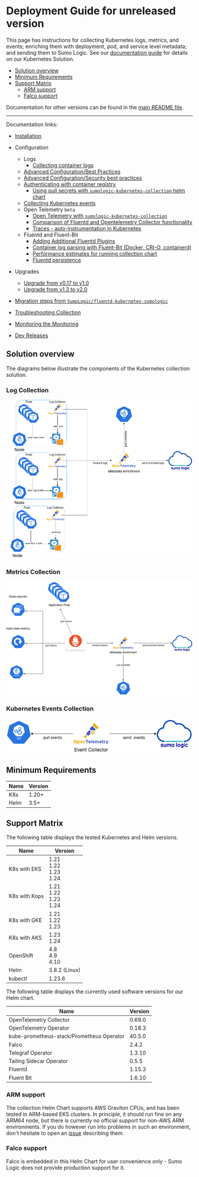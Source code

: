 # Deployment Guide for unreleased version

This page has instructions for collecting Kubernetes logs, metrics, and events;
enriching them with deployment, pod, and service level metadata; and sending them to Sumo Logic.
See our [documentation guide](https://help.sumologic.com/docs/observability/kubernetes/)
for details on our Kubernetes Solution.

- [Solution overview](#solution-overview)
- [Minimum Requirements](#minimum-requirements)
- [Support Matrix](#support-matrix)
  - [ARM support](#arm-support)
  - [Falco support](#falco-support)

Documentation for other versions can be found in the [main README file](https://github.com/SumoLogic/sumologic-kubernetes-collection/blob/main/README.md#documentation).

---

Documentation links:

- [Installation](/docs/installation.md)

- Configuration
  - Logs
    - [Collecting container logs](/docs/collecting-container-logs.md)
  - [Advanced Configuration/Best Practices](/docs/best-practices.md)
  - [Advanced Configuration/Security best practices](/docs/security-best-practices.md)
  - [Authenticating with container registry](/docs/working-with-container-registries.md#authenticating-with-container-registry)
    - [Using pull secrets with `sumologic-kubernetes-collection` helm chart](/docs/working-with-container-registries.md#authenticating-with-container-registry)
  - [Collecting Kubernetes events](/docs/collecting-kubernetes-events.md)
  - Open Telemetry `beta`
    - [Open Telemetry with `sumologic-kubernetes-collection`](/docs/opentelemetry-collector.md)
    - [Comparison of Fluentd and Opentelemetry Collector functionality](/docs/fluent/fluentd-otc-comparison.md)
    - [Traces - auto-instrumentation in Kubernetes](https://help.sumologic.com/docs/apm/traces/get-started-transaction-tracing/opentelemetry-instrumentation/kubernetes)
  - Fluentd and Fluent-Bit
    - [Adding Additional Fluentd Plugins](/docs/fluent/additional-fluentd-plugins.md)
    - [Container log parsing with Fluent-Bit (Docker, CRI-O, containerd)](/docs/fluent/container-logs.md)
    - [Performance estimates for running collection chart](/docs/fluent/performance.md)
    - [Fluentd persistence](/docs/fluent/fluentd-persistence.md)
- Upgrades
  - [Upgrade from v0.17 to v1.0][migration-doc-v1]
  - [Upgrade from v1.3 to v2.0][migration-doc-v2]

- [Migration steps from `SumoLogic/fluentd-kubernetes-sumologic`][migration-steps]
- [Troubleshooting Collection](/docs/troubleshoot-collection.md)
- [Monitoring the Monitoring](/docs/monitoring-lag.md)
- [Dev Releases](/docs/dev.md)

[migration-doc-v1]: https://github.com/SumoLogic/sumologic-kubernetes-collection/blob/release-v2/deploy/docs/v1_migration_doc.md
[migration-doc-v2]: https://github.com/SumoLogic/sumologic-kubernetes-collection/blob/release-v2/deploy/docs/v2_migration_doc.md
[migration-steps]: https://github.com/SumoLogic/sumologic-kubernetes-collection/blob/release-v2/deploy/docs/Migration_Steps.md

## Solution overview

The diagrams below illustrate the components of the Kubernetes collection solution.

### Log Collection

![logs](/images/logs.png)

### Metrics Collection

![metrics](/images/metrics.png)

### Kubernetes Events Collection

![events](/images/events.png)

## Minimum Requirements

| Name | Version |
|------|---------|
| K8s  | 1.20+   |
| Helm | 3.5+    |

## Support Matrix

The following table displays the tested Kubernetes and Helm versions.

| Name          | Version                         |
|---------------|---------------------------------|
| K8s with EKS  | 1.21<br/>1.22<br/>1.23<br/>1.24 |
| K8s with Kops | 1.21<br/>1.22<br/>1.23<br/>1.24 |
| K8s with GKE  | 1.21<br/>1.22<br/>1.23          |
| K8s with AKS  | 1.23<br/>1.24                   |
| OpenShift     | 4.8<br/>4.9<br/>4.10            |
| Helm          | 3.8.2 (Linux)                   |
| kubectl       | 1.23.6                          |

The following table displays the currently used software versions for our Helm chart.

| Name                                      | Version |
|-------------------------------------------|---------|
| OpenTelemetry Collector                   | 0.69.0  |
| OpenTelemetry Operator                    | 0.18.3  |
| kube-prometheus-stack/Prometheus Operator | 40.5.0  |
| Falco                                     | 2.4.2   |
| Telegraf Operator                         | 1.3.10  |
| Tailing Sidecar Operator                  | 0.5.5   |
| Fluentd                                   | 1.15.3  |
| Fluent Bit                                | 1.6.10  |

### ARM support

The collection Helm Chart supports AWS Graviton CPUs, and has been tested in ARM-based EKS clusters. In principle, it
should run fine on any ARM64 node, but there is currently no official support for non-AWS ARM environments. If you do
however run into problems in such an environment, don't hesitate to open an [issue][issues] describing them.

[issues]: https://github.com/SumoLogic/sumologic-kubernetes-collection/issues

### Falco support

Falco is embedded in this Helm Chart for user convenience only - Sumo Logic does not provide production support for it.
